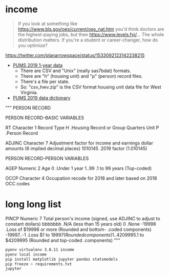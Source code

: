 # income

> If you look at something like
> https://www.bls.gov/oes/current/oes_nat.htm you'd think doctors are
> the highest-paying jobs, but then https://www.levels.fyi/... The
> whole distribution matters. If you're a student or career-changer,
> how do you optimize?

https://twitter.com/planarrowspace/status/1533092123142238215


 * [PUMS 2019 1-year data][]
     * There are CSV and "Unix" (really sas7bdat) formats.
     * There are "h" (housing unit) and "p" (person) record files.
     * There's a file per state.
     * So: "csv_hwv.zip" is the CSV format housing unit data file for
       West Virginia.
 * [PUMS 2019 data dictionary][]

[PUMS 2019 1-year data]: https://www2.census.gov/programs-surveys/acs/data/pums/2019/1-Year/
[PUMS 2019 data dictionary]: https://www2.census.gov/programs-surveys/acs/tech_docs/pums/data_dict/PUMS_Data_Dictionary_2019.pdf


"""
PERSON RECORD

PERSON RECORD-BASIC VARIABLES

RT Character 1
Record Type
H .Housing Record or Group Quarters Unit
P .Person Record

ADJINC Character 7
Adjustment factor for income and earnings dollar amounts (6 implied
decimal places)
1010145 .2019 factor (1.010145)


PERSON RECORD-PERSON VARIABLES

AGEP Numeric 2
Age
0 .Under 1 year
1..99 .1 to 99 years (Top-coded)

OCCP Character 4
Occupation recode for 2018 and later based on 2018 OCC codes
# long long list

PINCP Numeric 7
Total person's income (signed, use ADJINC to adjust to constant
dollars)
bbbbbbb .N/A (less than 15 years old)
0 .None
-19998 .Loss of $19998 or more (Rounded and bottom-
.coded components)
-19997..-1 .Loss $1 to $19997 (Rounded components)
1..4209995 .$1 to $4209995 (Rounded and top-coded
.components)
"""

```bash
pyenv virtualenv 3.8.11 income
pyenv local income
pip install matplotlib jupyter pandas statsmodels
pip freeze > requirements.txt
jupyter
```
